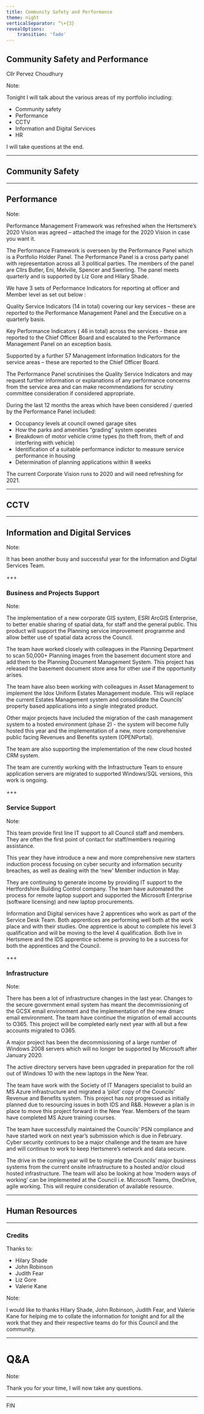 ```yaml
---
title: Community Safety and Performance
theme: night
verticalSeparator: ^\+{3}
revealOptions:
    transition: 'fade'
---
```


## Community Safety and Performance

Cllr Pervez Choudhury

Note:

Tonight I will talk about the various areas of my portfolio including:

- Community safety
- Performance
- CCTV
- Information and Digital Services
- HR

I will take questions at the end.

---

## Community Safety

---

<!-- .slide: data-background="./img/isaac-smith-AT77Q0Njnt0-unsplash.jpg" -->
## Performance

Note:

Performance Management Framework was refreshed when the Hertsmere’s 2020 Vision was agreed – attached the image for the 2020 Vision in case you want it.

The Performance Framework is overseen by the Performance Panel which is a Portfolio Holder Panel.  The Performance Panel is a cross party panel with representation across all 3 political parties.  The members of the panel are Cllrs Butler, Eni, Melville, Spencer and Swerling. The panel meets quarterly and is supported by Liz Gore and Hilary Shade.

We have 3 sets of Performance Indicators for reporting at officer and Member level as set out below :

Quality Service Indicators (14 in total) covering our key services – these are reported to the Performance Management Panel and the Executive on a quarterly basis.

Key Performance Indicators ( 46 in total) across the services  - these are reported to the Chief Officer Board and escalated to the Performance Management Panel on an exception basis.

Supported by a further 57 Management Information Indicators for the service areas – these are reported to the Chief Officer Board.

The Performance Panel scrutinises the Quality Service Indicators and may request further information or explanations of any performance concerns from the service area and can make recommendations for scrutiny committee consideration if considered appropriate.

During the last 12 months the areas which have been considered / queried by the Performance Panel included:

- Occupancy levels at council owned garage sites
- How the parks and amenities “grading” system operates
- Breakdown of motor vehicle crime types (to theft from, theft of and interfering with vehicle)
- Identification of a suitable performance indictor to measure service performance in housing
- Determination of planning applications within 8 weeks

The current Corporate Vision runs to 2020 and will need refreshing for 2021.

---

<!-- .slide: data-background="./img/nathaniel-dahan-z1uDmJx3ZEQ-unsplash.jpg" -->
## CCTV

---

<!-- .slide: data-background="./img/alexandre-debieve-FO7JIlwjOtU-unsplash.jpg" -->
## Information and Digital Services

Note:

It has been another busy and successful year for the Information and Digital Services Team.

+++

### Business and Projects Support

Note:

The implementation of a new corporate GIS system, ESRI ArcGIS Enterprise, to better enable sharing of spatial data, for staff and the general public.
This product will support the Planning service improvement programme and allow better use of spatial data across the Council.

The team have worked closely with colleagues in the Planning Department to scan 50,000+ Planning images from the basement document store and add them to the Planning Document Management System.
This project has released the basement document store area for other use if the opportunity arises.

The team have also been working with colleagues in Asset Management to implement the Idox Uniform Estates Management module.
This will replace the current Estates Management system and consolidate the Councils’ property based applications into a single integrated product.

Other major projects have included the migration of the cash management system to a hosted environment (phase 2) - the system will become fully hosted this year and the implementation of a new, more comprehensive public facing Revenues and Benefits system (OPENPortal).

The team are also supporting the implementation of the new cloud hosted CRM system.

The team are currently working with the Infrastructure Team to ensure application servers are migrated to supported Windows/SQL versions, this work is ongoing.

+++

### Service Support

Note:

This team provide first line IT support to all Council staff and members.
They are often the first point of contact for staff/members requiring assistance.

This year they have introduce a new and more comprehensive new starters induction process focusing on cyber security and information security breaches, as well as dealing with the ‘new’ Member induction in May.

They are continuing to generate income by providing IT support to the Hertfordshire Building Control company.
The team have automated the process for remote laptop support and supported the Microsoft Enterprise (software licensing) and new laptop procurements.

Information and Digital services have 2 apprentices who work as part of the Service Desk Team.
Both apprentices are performing well both at the work place and with their studies.
One apprentice is about to complete his level 3 qualification and will be moving to the level 4 qualification.
Both live in Hertsmere and the IDS apprentice scheme is proving to be a success for both the apprentices and the Council.

+++

### Infrastructure

Note:

There has been a lot of infrastructure changes in the last year.
Changes to the secure government email system has meant the decommissioning of the GCSX email environment and the implementation of the new dmarc email environment.
The team have continue the migration of email accounts to O365.
This project will be completed early next year with all but a few accounts migrated to O365.

A major project has been the decommissioning of a large number of Windows 2008 servers which will no longer be supported by Microsoft after January 2020.

The active directory servers have been upgraded in preparation for the roll out of Windows 10 with the new laptops in the New Year.

The team have work with the Society of IT Managers specialist to build an MS Azure infrastructure and migrated a ‘pilot’ copy of the Councils’ Revenue and Benefits system.
This project has not progressed as initially planned due to resourcing issues in both IDS and R&B.
However a plan is in place to move this project forward in the New Year.
Members of the team have completed MS Azure training courses.

The team have successfully maintained the Councils’ PSN compliance and have started work on next year’s submission which is due in February.
Cyber security continues to be a major challenge and the team are have and will continue to work to keep Hertsmere’s network and data secure.

The drive in the coming year will be to migrate the Councils’ major business systems from the current onsite infrastructure to a hosted and/or cloud hosted infrastructure.
The team will also be looking at how ‘modern ways of working’ can be implemented at the Council i.e. Microsoft Teams, OneDrive, agile working.
This will require consideration of available resource.

---

## Human Resources

---

### Credits

Thanks to:

- Hilary Shade
- John Robinson
- Judith Fear
- Liz Gore
- Valerie Kane

Note:

I would like to thanks Hilary Shade, John Robinson, Judith Fear, and Valerie Kane for helping me to collate the information for tonight and for all the work that they and their respective teams do for this Council and the community.

---

<!-- .slide: data-background="./img/greyson-joralemon-299984-unsplash.jpg" -->
# Q&A

Note:

Thank you for your time, I will now take any questions.

---

FIN
